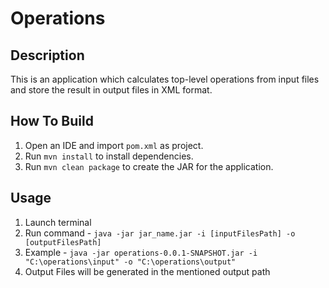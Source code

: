 # Operations

## Description
This is an application which calculates top-level operations from input files and store the result in output files in XML format.

## How To Build
1. Open an IDE and import `pom.xml` as project.
2. Run `mvn install` to install dependencies.
3. Run `mvn clean package` to create the JAR for the application.

## Usage
1. Launch terminal
2. Run command - `java -jar jar_name.jar -i [inputFilesPath] -o [outputFilesPath]`
3. Example - `java -jar operations-0.0.1-SNAPSHOT.jar -i "C:\operations\input" -o "C:\operations\output"`
4. Output Files will be generated in the mentioned output path

